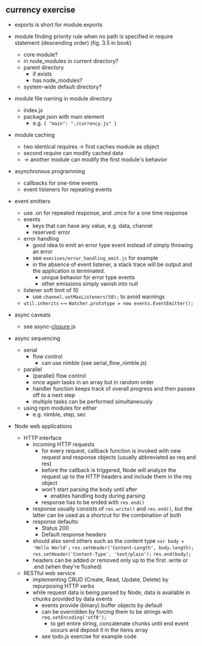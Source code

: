 
## currency exercise

* exports is short for module.exports

* module finding priority rule when no path is specified in require statement (descending order) (fig. 3.5 in book)
    * core module?
    * in node_modules in current directory?
    * parent directory
        * if exists
        * has node_modules?
    * system-wide default directory?
* module file naming in module directory
    * index.js
    * package.json with main element
        * e.g. `{ "main": "./currency.js" }`
* module caching
    * two identical requires -> first caches module as object
    * second require can modify cached data 
    * -> another module can modify the first module's behavior
* asynchronous programming
    * callbacks for one-time events
    * event listeners for repeating events
* event emitters
    * use .on for repeated response, and .once for a one time response
    * events
        * keys that can have any value, e.g. data, channel
        * reserved: error
    * error handling
        * good idea to emit an error type event instead of simply throwing an error
        * see `execises/error_handling_emit.js` for example
        * in the absence of event listener, a stack trace will be output and the application is terminated.
            * unique behavior for error type events
            * other emissions simply vanish into null
    * listener soft limit of 10
        * use `channel.setMaxListeners(50);` to avoid warnings
    * `util.inherits` ~~ `Watcher.prototype = new events.EventEmitter();`
* async caveats
    * see async-[closure](https://developer.mozilla.org/en-US/docs/JavaScript/Guide/Closures).js
* async sequencing
    * serial
        * flow control
            * can use nimble (see serial_flow_nimble.js)
    * parallel
        * (parallel) flow control
        * once again tasks in an array but in random order
        * handler function keeps track of overall progress and then passes off to a next step
        * multiple tasks can be performed simultaneously
    * using npm modules for either
        * e.g. nimble, step, sec
* Node web applications
    * HTTP interface
        * incoming HTTP requests
            * for every request, callback function is invoked with new request and response objects (usually abbreviated as req and res)
            * before the callback is triggered, Node will analyze the request up to the HTTP headers and include them in the req object
            * won't start parsing the body until after
                * enables handling body during parsing
            * response has to be ended with `res.end()`
        * response usually consists of `res.write()` and `res.end()`, but the latter can be used as a shortcut for the combination of both
        * response defaults:
            * Status 200
            * Default response headers
        * should also send others such as the content type
            `var body = 'Hello World';`
            `res.setHeader('Content-Length', body.length);`
            `res.setHeader('Content-Type', 'text/plain');`
            `res.end(body);`
        * headers can be added or removed only up to the first .write or .end (when they're flushed)
    * RESTful web service
        * implementing CRUD (Create, Read, Update, Delete) by repurposing HTTP verbs
        * while request data is being parsed by Node, data is available in chunks provided by data events
            * events provide (binary) buffer objects by default
            * can be overridden by forcing them to be strings with `req.setEncoding('utf8');`
                * to get entire string, concatenate chunks until end event occurs and deposit it in the items array
            * see todo.js exercise for example code
            